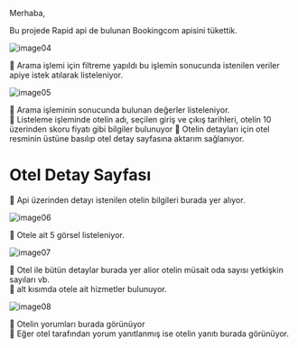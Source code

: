 Merhaba,

Bu projede Rapid api de bulunan Bookingcom apisini tükettik.

![image04](https://github.com/Sinantosun/RapidApiConsumeProject/assets/145317724/5a0cdfd6-ed21-4299-8e1e-11b4ce8ea9d1)

📌  Arama işlemi için filtreme yapıldı bu işlemin sonucunda istenilen veriler apiye istek atılarak listeleniyor.

![image05](https://github.com/Sinantosun/RapidApiConsumeProject/assets/145317724/4e63278f-7c21-4d8c-9807-99a3b06b0527)

📌 Arama işleminin sonucunda bulunan değerler listeleniyor.<br>
📌 Listeleme işleminde otelin adı, seçilen giriş ve çıkış tarihleri, otelin 10 üzerinden skoru fiyatı gibi bilgiler bulunuyor
📌 Otelin detayları için otel resminin üstüne basılıp otel detay sayfasına aktarım sağlanıyor.


<h1>Otel Detay Sayfası</h1>

📌 Api üzerinden detayı istenilen otelin bilgileri burada yer alıyor.

![image06](https://github.com/Sinantosun/RapidApiConsumeProject/assets/145317724/32328c16-d39b-4f91-b0b3-071057384c38)

📌 Otele ait 5 görsel listeleniyor.
 
![image07](https://github.com/Sinantosun/RapidApiConsumeProject/assets/145317724/77eac538-2443-4892-b697-6495a7f5daa3)

📌 Otel ile bütün detaylar burada yer alior otelin müsait oda sayısı yetkişkin sayıları vb. <br>
📌 alt kısımda otele ait hizmetler bulunuyor.


![image08](https://github.com/Sinantosun/RapidApiConsumeProject/assets/145317724/9c05668f-8411-4292-a37f-b3efb064138d)

📌 Otelin yorumları burada görünüyor<br>
📌 Eğer otel tarafından yorum yanıtlanmış ise otelin yanıtı burada görünüyor.

